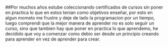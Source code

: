 ##Por muchos años estube coleccionando certificados de cursos sin poner en practica lo que en estos tenian como objetivos enseñar,
por esto en algun mometo me frustre y deje de lado la programacion por un tiempo, luego comprendi que la mejor manera de aprender 
no es solo seguir un curso, sino que tambien hay que poner en practica lo que aprendemo, he decidido que voy a comenzar como debio
ser desde un principio creando para aprender en vez de aprender para crear.
